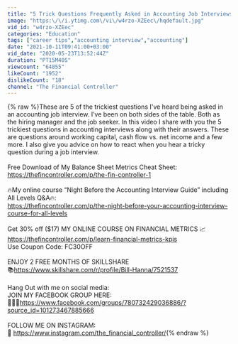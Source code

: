 ```yaml
---
title: "5 Trick Questions Frequently Asked in Accounting Job Interviews!"
image: "https:\/\/i.ytimg.com\/vi\/w4rzo-XZEec\/hqdefault.jpg"
vid_id: "w4rzo-XZEec"
categories: "Education"
tags: ["career tips","accounting interview","accounting"]
date: "2021-10-11T09:41:00+03:00"
vid_date: "2020-05-23T13:52:44Z"
duration: "PT15M40S"
viewcount: "64855"
likeCount: "1952"
dislikeCount: "18"
channel: "The Financial Controller"
---
```

{% raw %}These are 5 of the trickiest questions I've heard being asked in an accounting job interview. I’ve been on both sides of the table. Both as the hiring manager and the job seeker. In this video I share with you the 5 trickiest questions in accounting interviews along with their answers. These are questions around working capital, cash flow vs. net income and a few more. I also give you advice on how to react when you hear a tricky question during a job interview. <br /><br />Free Download of My Balance Sheet Metrics Cheat Sheet:<br /><a rel="nofollow" target="blank" href="https://thefincontroller.com/p/the-fin-controller-1">https://thefincontroller.com/p/the-fin-controller-1</a><br /><br />🔥My online course “Night Before the Accounting Interview Guide” including All Levels Q&amp;A🔥:<br /><a rel="nofollow" target="blank" href="https://thefincontroller.com/p/the-night-before-your-accounting-interview-course-for-all-levels">https://thefincontroller.com/p/the-night-before-your-accounting-interview-course-for-all-levels</a><br /><br />Get 30% off ($17) MY ONLINE COURSE ON FINANCIAL METRICS  📈<br /><a rel="nofollow" target="blank" href="https://thefincontroller.com/p/learn-financial-metrics-kpis">https://thefincontroller.com/p/learn-financial-metrics-kpis</a><br />Use Coupon Code: FC30OFF<br /><br />ENJOY 2 FREE MONTHS OF SKILLSHARE<br />📚<a rel="nofollow" target="blank" href="https://www.skillshare.com/r/profile/Bill-Hanna/7521537">https://www.skillshare.com/r/profile/Bill-Hanna/7521537</a><br /><br />Hang Out with me on social media:<br />JOIN MY FACEBOOK GROUP HERE:<br />🙋🏼‍♂️<a rel="nofollow" target="blank" href="https://www.facebook.com/groups/780732429036886/?source_id=101273467885666">https://www.facebook.com/groups/780732429036886/?source_id=101273467885666</a><br /><br />FOLLOW ME ON INSTAGRAM:<br />📸 <a rel="nofollow" target="blank" href="https://www.instagram.com/the_financial_controller/">https://www.instagram.com/the_financial_controller/</a>{% endraw %}
